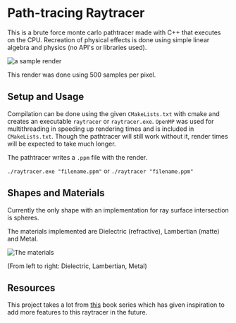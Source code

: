 # Path-tracing Raytracer

This is a brute force monte carlo pathtracer made with C++ that executes on the CPU. Recreation of physical effects is done using simple linear algebra and physics 
(no API's or libraries used).

![a sample render](https://github.com/jackcuikq/simple_raytracer/blob/master/renders/main.jpg)

This render was done using 500 samples per pixel.

## Setup and Usage

Compilation can be done using the given ```CMakeLists.txt``` with cmake and creates an executable ```raytracer``` or ```raytracer.exe```. ```OpenMP``` was used for multithreading in speeding up rendering times and is included in ```CMakeLists.txt```. Though the pathtracer will still work without it, render times will be expected to take much longer.

The pathtracer writes a ```.ppm``` file with the render. 

```./raytracer.exe "filename.ppm"``` or ```./raytracer "filename.ppm"```

## Shapes and Materials

Currently the only shape with an implementation for ray surface intersection is spheres.

The materials implemented are Dielectric (refractive), Lambertian (matte) and Metal. 

![The materials](https://github.com/jackcuikq/simple_raytracer/blob/master/renders/sample_render.jpg)

(From left to right: Dielectric, Lambertian, Metal)

## Resources

This project takes a lot from [this](https://raytracing.github.io/) book series which has given inspiration to add more features to this raytracer in the future.
